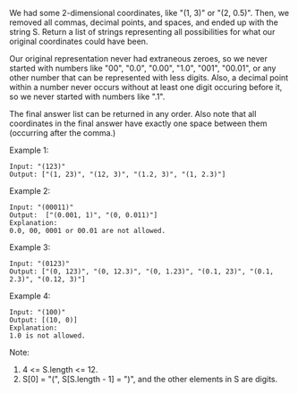 We had some 2-dimensional coordinates, like "(1, 3)" or "(2, 0.5)".  Then, we removed all commas, decimal points, and spaces, and ended up with the string S.  Return a list of strings representing all possibilities for what our original coordinates could have been.

Our original representation never had extraneous zeroes, so we never started with numbers like "00", "0.0", "0.00", "1.0", "001", "00.01", or any other number that can be represented with less digits.  Also, a decimal point within a number never occurs without at least one digit occuring before it, so we never started with numbers like ".1".

The final answer list can be returned in any order.  Also note that all coordinates in the final answer have exactly one space between them (occurring after the comma.)

Example 1:
```
Input: "(123)"
Output: ["(1, 23)", "(12, 3)", "(1.2, 3)", "(1, 2.3)"]
```
Example 2:
```
Input: "(00011)"
Output:  ["(0.001, 1)", "(0, 0.011)"]
Explanation: 
0.0, 00, 0001 or 00.01 are not allowed.
```
Example 3:
```
Input: "(0123)"
Output: ["(0, 123)", "(0, 12.3)", "(0, 1.23)", "(0.1, 23)", "(0.1, 2.3)", "(0.12, 3)"]
```
Example 4:
```
Input: "(100)"
Output: [(10, 0)]
Explanation: 
1.0 is not allowed.
```
Note:
1. 4 <= S.length <= 12.
2. S[0] = "(", S[S.length - 1] = ")", and the other elements in S are digits.
 